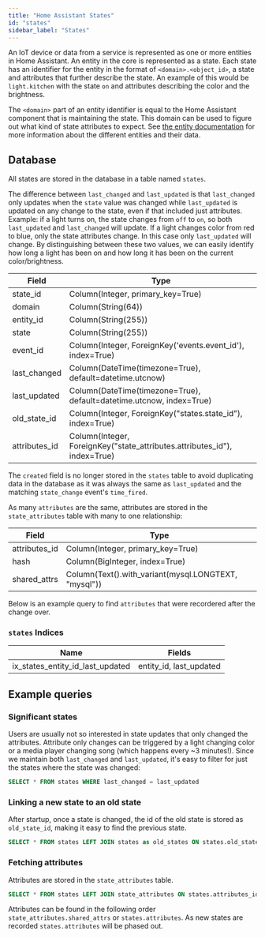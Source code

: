```yaml
---
title: "Home Assistant States"
id: "states"
sidebar_label: "States"
---
```


An IoT device or data from a service is represented as one or more entities in Home Assistant. An entity in the core is represented as a state. Each state has an identifier for the entity in the format of `<domain>.<object_id>`, a state and attributes that further describe the state. An example of this would be `light.kitchen` with the state `on` and attributes describing the color and the brightness.

The `<domain>` part of an entity identifier is equal to the Home Assistant component that is maintaining the state. This domain can be used to figure out what kind of state attributes to expect. See [the entity documentation](https://developers.home-assistant.io/docs/core/entity/) for more information about the different entities and their data.

## Database

All states are stored in the database in a table named `states`.

The difference between `last_changed` and `last_updated` is that `last_changed` only updates when the `state` value was changed while `last_updated` is updated on any change to the state, even if that included just attributes. Example: if a light turns on, the state changes from `off` to `on`, so both `last_updated` and `last_changed` will update. If a light changes color from red to blue, only the state attributes change. In this case only `last_updated` will change. By distinguishing between these two values, we can easily identify how long a light has been on and how long it has been on the current color/brightness.

| Field             | Type                                                                      |
| ----------------- | ------------------------------------------------------------------------- |
| state_id          | Column(Integer, primary_key=True)                                         |
| domain            | Column(String(64))                                                        |
| entity_id         | Column(String(255))                                                       |
| state             | Column(String(255))                                                       |
| event_id          | Column(Integer, ForeignKey('events.event_id'), index=True)                |
| last_changed      | Column(DateTime(timezone=True), default=datetime.utcnow)                  |
| last_updated      | Column(DateTime(timezone=True), default=datetime.utcnow, index=True)      |
| old_state_id      | Column(Integer, ForeignKey("states.state_id"), index=True)                |
| attributes_id     | Column(Integer, ForeignKey("state_attributes.attributes_id"), index=True) |

The `created` field is no longer stored in the `states` table to avoid duplicating data in the database as it was always the same as `last_updated` and the matching `state_change` event's `time_fired`.

As many `attributes` are the same, attributes are stored in the `state_attributes` table with many to one relationship:

| Field             | Type                                                                 |
| ----------------- | -------------------------------------------------------------------- |
| attributes_id     | Column(Integer, primary_key=True)                                    |
| hash              | Column(BigInteger, index=True)                                       |
| shared_attrs      | Column(Text().with_variant(mysql.LONGTEXT, "mysql"))                 |

Below is an example query to find `attributes` that were recordered after the change over.

### `states` Indices

| Name                             | Fields                  |
| -------------------------------- | ----------------------- |
| ix_states_entity_id_last_updated | entity_id, last_updated |

## Example queries

### Significant states

Users are usually not so interested in state updates that only changed the attributes. Attribute only changes can be triggered by a light changing color or a media player changing song (which happens every ~3 minutes!). Since we maintain both `last_changed` and `last_updated`, it's easy to filter for just the states where the state was changed:

```sql
SELECT * FROM states WHERE last_changed = last_updated
```

### Linking a new state to an old state

After startup, once a state is changed, the id of the old state is stored as `old_state_id`, making it easy to find the previous state.

```sql
SELECT * FROM states LEFT JOIN states as old_states ON states.old_state_id = old_states.state_id
```

### Fetching attributes

Attributes are stored in the `state_attributes` table.

```sql
SELECT * FROM states LEFT JOIN state_attributes ON states.attributes_id = state_attributes.attributes_id
```

Attributes can be found in the following order `state_attributes.shared_attrs` or `states.attributes`.
As new states are recorded `states.attributes` will be phased out.